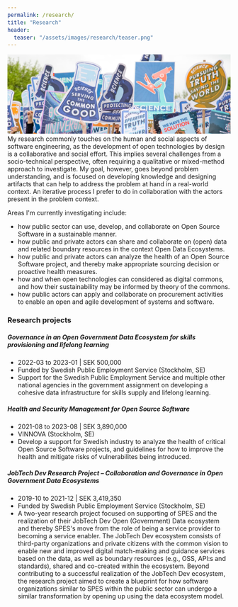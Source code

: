 ```yaml
---
permalink: /research/
title: "Research"
header:
  teaser: "/assets/images/research/teaser.png"
---
```



<div class="thumbnail-container">
<img src="/assets/images/research/teaser.png"></div>
My research commonly touches on the human and social aspects of software engineering, as the development of open technologies by design is a collaborative and social effort. This implies several challenges from a socio-technical perspective, often requiring a qualitative or mixed-method approach to investigate. My goal, however, goes beyond problem understanding, and is focused on developing knowledge and designing artifacts that can help to address the problem at hand in a real-world context. An iterative process I prefer to do in collaboration with the actors present in the problem context.
<p /><p>

Areas I'm currently investigating include:
<ul>
<li>how public sector can use, develop, and collaborate on Open Source Software in a sustainable manner.</li>
<li>how public and private actors can share and collaborate on (open) data and related boundary resources in the context Open Data Ecosystems.</li>
<li>how public and private actors can analyze the health of an Open Source Software project, and thereby make appropriate sourcing decision or proactive health measures.</li>
<li>how and when open technologies can considered as digital commons, and how their sustainability may be informed by theory of the commons.</li>
<li>how public actors can apply and collaborate on procurement activities to enable an open and agile development of systems and software.</li>
</ul>

<h3>Research projects</h3>

<h5>Governance in an Open Government Data Ecosystem for skills provisioning and lifelong learning</h5>
<ul>
  <li>2022-03 to 2023-01 | SEK 500,000</li>
  <li>Funded by Swedish Public Employment Service (Stockholm, SE)</li>
  <li>Support for the Swedish Public Employment Service and multiple other national agencies in the government assignment on developing a cohesive data infrastructure for skills supply and lifelong learning.</li>
</ul>

<h5>Health and Security Management for Open Source Software</h5>
<ul>
  <li>2021-08 to 2023-08 | SEK 3,890,000</li>
  <li>VINNOVA (Stockholm, SE)</li>
  <li>Develop a support for Swedish industry to analyze the health of critical Open Source Software projects, and guidelines for how to improve the health and mitigate risks of vulnerabilites being introduced.</li>
</ul>

<h5>JobTech Dev Research Project – Collaboration and Governance in Open Government Data Ecosystems</h5>
<ul>
  <li>2019-10 to 2021-12 | SEK 3,419,350</li>
  <li>Funded by Swedish Public Employment Service (Stockholm, SE)</li>
  <li>A two-year research project focused on supporting of SPES and the realization of their JobTech Dev Open (Government) Data ecosystem and thereby SPES's move from the role of being a service provider to becoming a service enabler. The JobTech Dev ecosystem consists of third-party organizations and private citizens with the common vision to enable new and improved digital match-making and guidance services based on the data, as well as boundary resources (e.g., OSS, API:s and standards), shared and co-created within the ecosystem. Beyond contributing to a successful realization of the JobTech Dev ecosystem, the research project aimed to create a blueprint for how software organizations similar to SPES within the public sector can undergo a similar transformation by opening up using the data ecosystem model.</li>
</ul>
